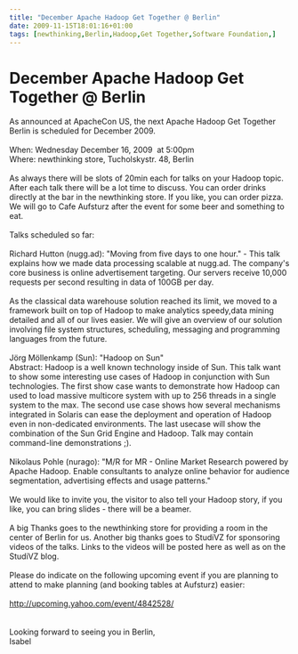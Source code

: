 ```yaml
---
title: "December Apache Hadoop Get Together @ Berlin"
date: 2009-11-15T18:01:16+01:00
tags: [newthinking,Berlin,Hadoop,Get Together,Software Foundation,]
---
```


# December Apache Hadoop Get Together @ Berlin


As announced at ApacheCon US, the next Apache Hadoop Get Together Berlin is scheduled for December 2009.<br><br>When: 
Wednesday December 16, 2009  at 5:00pm <br>Where: newthinking store, Tucholskystr. 48, Berlin<br><br>As always there 
will be slots of 20min each for talks on your Hadoop topic. After each talk there will be a lot time to discuss. You 
can order drinks directly at the bar in the newthinking store. If you like, you can order pizza. We will go to Cafe 
Aufsturz after the event for some beer and something to eat.<br><br>Talks scheduled so far:<br><br>Richard Hutton 
(nugg.ad): "Moving from five days to one hour." - This talk explains how we made data processing scalable at nugg.ad. 
The company's core business is online advertisement targeting. Our servers receive 10,000 requests per second resulting 
in data of 100GB per day.<br><br>As the classical data warehouse solution reached its limit, we moved to a framework 
built on top of Hadoop to make analytics speedy,data mining detailed and all of our lives easier. We will give an 
overview of our solution involving file system structures, scheduling, messaging and programming languages from the 
future.<br><br>Jörg Möllenkamp (Sun): "Hadoop on Sun"<br>Abstract: Hadoop is a well known technology inside of Sun. 
This talk want to show some interesting use cases of Hadoop in conjunction with Sun technologies. The first show case 
wants to demonstrate how Hadoop can used to load massive multicore system with up to 256 threads in a single system to 
the max. The second use case shows how several mechanisms integrated in Solaris can ease the deployment and operation 
of Hadoop even in non-dedicated environments. The last usecase will show the combination of the Sun Grid Engine and 
Hadoop. Talk may contain command-line demonstrations ;).<br><br>Nikolaus Pohle (nurago): "M/R for MR - Online Market 
Research powered by Apache Hadoop. Enable consultants to analyze online behavior for audience segmentation, advertising 
effects and usage patterns."<br><br>We would like to invite you, the visitor to also tell your Hadoop story, if you 
like, you can bring slides - there will be a beamer.<br><br>A big Thanks goes to the newthinking store for providing a 
room in the center of Berlin for us. Another big thanks goes to StudiVZ for sponsoring videos of the talks. Links to 
the videos will be posted here as well as on the StudiVZ blog.<br><br>Please do indicate on the following upcoming 
event if you are planning to attend to make planning (and booking tables at Aufsturz) 
easier:<br><br>http://upcoming.yahoo.com/event/4842528/<br><br><br>Looking forward to seeing you in Berlin,<br>Isabel
